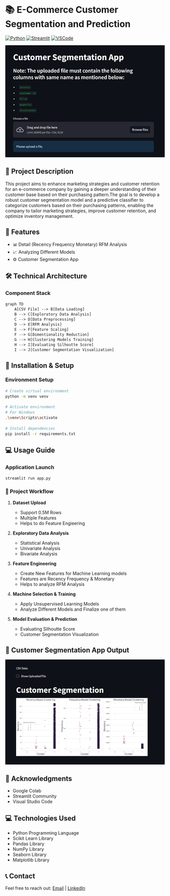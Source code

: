 #  📚 E-Commerce Customer Segmentation and Prediction

[![Python](https://img.shields.io/badge/Python-3.8%2B-blue.svg)](https://www.python.org/downloads/)
[![Streamlit](https://img.shields.io/badge/Streamlit-1.28%2B-FF4B4B.svg)](https://streamlit.io/)
[![VSCode](https://img.shields.io/badge/VSCode%20-Enabled-76B900.svg)](https://code.visualstudio.com/download)

<p align="center">
  <img src="app front.PNG" alt="Project Banner" width="800"/>
</p>

## 🌟 Project Description

This project aims to enhance marketing strategies and customer retention for an e-commerce company by gaining a deeper understanding of their customer base based on their purchasing pattern.The goal is to develop a robust customer segmentation model and a predictive classifier to categorize customers based on their purchasing patterns, enabling the company to tailor marketing strategies, improve customer retention, and optimize inventory management.

## 🎯 Features
- 📊 Detail (Recency Frequency Monetary) RFM Analysis
- 📈 Analyzing Different Models
- ⚙️ Customer Segmentation App

## 🛠️ Technical Architecture

### Component Stack
```mermaid
graph TD
    A[CSV File] --> B[Data Loading]
    B --> C[Exploratory Data Analysis]
    C --> D[Data Preprocessing]
    D --> E[RFM Analysis]
    E --> F[Feature Scaling]
    F --> G[Dimentionality Reduction]
    G --> H[Clustering Models Training]
    H --> I[Evaluating Silhoutte Score]
    I --> J[Customer Segmentation Visualization]
```


## 🚀 Installation & Setup

### Environment Setup

```bash
# Create virtual environment
python -m venv venv

# Activate environment
# For Windows
.\venv\Scripts\activate

# Install dependencies
pip install -r requirements.txt
```

## 💻 Usage Guide

### Application Launch
```bash
streamlit run app.py
```

### 📄 Project Workflow

1. **Dataset Upload**
   - Support 0.5M Rows
   - Multiple Features
   - Helps to do Feature Engieering

2. **Exploratory Data Analysis**
   - Statistical Analysis
   - Univariate Analysis
   - Bivariate Analysis 

3. **Feature Engineering**
   - Create New Features for Machine Learning models
   - Features are Recency Frequency & Monetary
   - Helps to analyze RFM Analysis 
   

4. **Machine Selection & Training**
   - Apply Unsupervised Learning Models
   - Analyze Different Models and Finalize one of them
  
5. **Model Evaluation & Prediction**
   - Evaluating Silhoutte Score
   - Customer Segmentation Visualization 
  
  
  

## 👥 **Customer Segmentation App Output**

   <p align="center">
    <img src="Customer Segmentation visuals.PNG" alt="Project Banner" width="800"/>
  </p>
 
## 🙏 Acknowledgments

- Google Colab
- Streamlit Community
- Visual Studio Code
  
## 💻 Technologies Used

- Python Programming Language
- Scikit Learn Library
- Pandas Library
- NumPy Library
- Seaborn Library
- Matplotlib Library

## 📞 Contact
Feel free to reach out: [Email](mailto:isaad1066@gmail.com) | [LinkedIn](https://www.linkedin.com/in/saadkhalid123/) 
